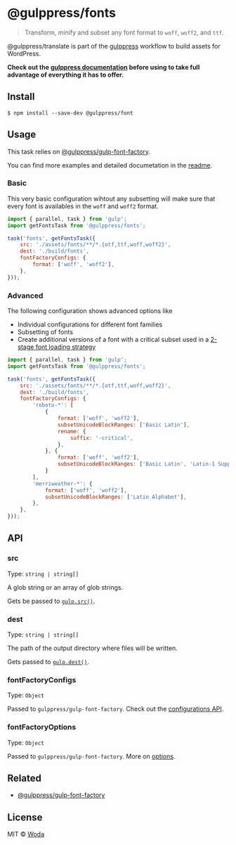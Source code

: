 # @gulppress/fonts

> Transform, minify and subset any font format to `woff`, `woff2`, and `ttf`.

@gulppress/translate is part of the [gulppress](https://github.com/wwwoda/gulppress) workflow to build assets for WordPress.

**Check out the [gulppress documentation](https://github.com/wwwoda/gulppress) before using to take full advantage of everything it has to offer.**

## Install

```
$ npm install --save-dev @gulppress/font
```

## Usage

This task relies on [@gulppress/gulp-font-factory](https://github.com/wwwoda/gulppress/blob/master/packages/gulp-font-factory/README.md).

You can find more examples and detailed documetation in the [readme](https://github.com/wwwoda/gulppress/blob/master/packages/gulp-font-factory/README.md).

### Basic

This very basic configuration wihtout any subsetting will make sure that every font is availables in the `woff` and `woff2` format.

```js
import { parallel, task } from 'gulp';
import getFontsTask from '@gulppress/fonts';

task('fonts', getFontsTask({
    src: './assets/fonts/**/*.{otf,ttf,woff,woff2}',
    dest: './build/fonts',
    fontFactoryConfigs: {
        format: ['woff', 'woff2'],
    },
}));
```

### Advanced

The following configuration shows advanced options like

- Individual configurations for different font families
- Subsetting of fonts
- Create additional versions of a font with a critical subset used in a [2-stage font loading strategy](https://www.zachleat.com/web/comprehensive-webfonts/)

```js
import { parallel, task } from 'gulp';
import getFontsTask from '@gulppress/fonts';

task('fonts', getFontsTask({
    src: './assets/fonts/**/*.{otf,ttf,woff,woff2}',
    dest: './build/fonts',
    fontFactoryConfigs: {
        'roboto-*': [
            {
                format: ['woff', 'woff2'],
                subsetUnicodeBlockRanges: ['Basic Latin'],
                rename: {
                    suffix: '-critical',
                },
            }, {
                format: ['woff', 'woff2'],
                subsetUnicodeBlockRanges: ['Basic Latin', 'Latin-1 Supplement', 'Latin Extended-A', 'Latin Extended-B'],
            }
        ],
        'merriweather-*': {
            format: ['woff', 'woff2'],
            subsetUnicodeBlockRanges: ['Latin Alphabet'],
        },
    },
}));
```

## API

### src

Type: `string | string[]`

A glob string or an array of glob strings.

Gets  be passed to [`gulp.src()`](https://gulpjs.com/docs/en/api/src/).

### dest

Type: `string | string[]`

The path of the output directory where files will be written.

Gets passed to [`gulp.dest()`](https://gulpjs.com/docs/en/api/dest/).

### fontFactoryConfigs

Type: `Object`

Passed to `gulppress/gulp-font-factory`. Check out the [configurations API](https://github.com/wwwoda/gulppress/blob/master/packages/gulp-font-factory/README.md#).

### fontFactoryOptions

Type: `Object`

Passed to `gulppress/gulp-font-factory`. More on [options](https://github.com/wwwoda/gulppress/blob/master/packages/gulp-font-factory/README.md#).

## Related

* [@gulppress/gulp-font-factory](https://github.com/wwwoda/gulppress/blob/master/packages/gulp-font-factory/README.md)

## License

MIT © [Woda](https://github.com/wwwoda)
